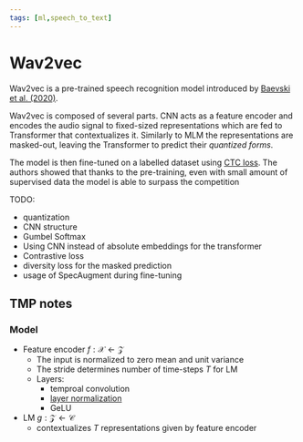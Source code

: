 ```yaml
---
tags: [ml,speech_to_text]
---
```

# Wav2vec

Wav2vec is a pre-trained speech recognition model introduced by [Baevski et al.
(2020)](https://arxiv.org/pdf/2006.11477).

Wav2vec is composed of several parts. CNN acts as a feature encoder and encodes
the audio signal to fixed-sized representations which are fed to Transformer
that contextualizes it. Similarly to MLM the representations are masked-out,
leaving the Transformer to predict their *quantized forms*.

The model is then fine-tuned on a labelled dataset using [CTC loss](./ctc.md).
The authors showed that thanks to the pre-training, even with small amount of
supervised data the model is able to surpass the competition

TODO:
- quantization
- CNN structure
- Gumbel Softmax
- Using CNN instead of absolute embeddings for the transformer
- Contrastive loss
- diversity loss for the masked prediction
- usage of SpecAugment during fine-tuning

## TMP notes

### Model

- Feature encoder $f: \mathcal{X} \leftarrow \mathcal{Z}$
  - The input is normalized to zero mean and unit variance
  - The stride determines number of time-steps $T$ for LM
  - Layers:
    - temproal convolution
    - [layer normalization](./layer_normalization.md)
    - GeLU
- LM $g: \mathcal{Z} \leftarrow \mathcal{C}$
  - contextualizes $T$ representations given by feature encoder


